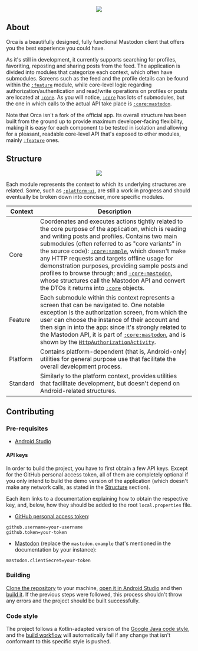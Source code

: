 <div align="center">
    <img src="https://github.com/the-orca-app/android/assets/38408390/adfd2748-5ca3-482a-9a65-650cdea4f8bb" />
</div>

## About

Orca is a beautifully designed, fully functional Mastodon client that offers you the best
experience you could have.

As it's still in development, it currently supports searching for profiles, favoriting, reposting and sharing posts from the feed. The application is divided into modules that categorize each context, which often have submodules. Screens such as the feed and the profile details can be found within the [`:feature`](https://github.com/jeanbarrossilva/Orca/tree/main/feature) module, while core-level logic regarding authorization/authentication and read/write operations on profiles or posts are located at [`:core`](https://github.com/jeanbarrossilva/Orca/tree/main/core). As you will notice, [`:core`](https://github.com/jeanbarrossilva/Orca/tree/main/core) has lots of submodules, but the one in which calls to the actual API take place is [`:core:mastodon`](https://github.com/jeanbarrossilva/Orca/tree/main/core/mastodon).

Note that Orca isn't a fork of the official app. Its overall structure has been built from the ground up to provide maximum developer-facing flexibility, making it is easy for each component to be tested in isolation and allowing for a pleasant, readable core-level API that's exposed to other modules, mainly [`:feature`](https://github.com/jeanbarrossilva/Orca/tree/main/feature) ones.

## Structure

<div align="center">
    <img src="https://github.com/orcaformastodon/android/assets/38408390/20215eee-aca6-4bdd-8a29-26c2962d495b" />
</div>


Each module represents the context to which its underlying structures are related. Some, such as [`:platform:ui`](https://github.com/jeanbarrossilva/Orca/tree/main/platform/ui), are still a work in progress and should eventually be broken down into conciser, more specific modules.

| Context | Description
----------|------------
Core      | Coordenates and executes actions tightly related to the core purpose of the application, which is reading and writing posts and profiles. Contains two main submodules (often referred to as "core variants" in the source code): [`:core:sample`](https://github.com/jeanbarrossilva/Orca/tree/main/core/sample), which doesn't make any HTTP requests and targets offline usage for demonstration purposes, providing sample posts and profiles to browse through; and [`:core:mastodon`](https://github.com/jeanbarrossilva/Orca/tree/main/core/mastodon), whose structures call the Mastodon API and convert the DTOs it returns into [`:core`](https://github.com/jeanbarrossilva/Orca/tree/main/core) objects.
Feature   | Each submodule within this context represents a screen that can be navigated to. One notable exception is the authorization screen, from which the user can choose the instance of their account and then sign in into the app: since it's strongly related to the Mastodon API, it is part of [`:core:mastodon`](https://github.com/jeanbarrossilva/Orca/tree/main/core/mastodon), and is shown by the [`HttpAuthorizationActivity`](https://github.com/jeanbarrossilva/Orca/blob/main/core/mastodon/src/main/java/com/jeanbarrossilva/orca/core/http/auth/authorization/HttpAuthorizationActivity.kt).
Platform  | Contains platform-dependent (that is, Android-only) utilities for general purpose use that facilitate the overall development process.
Standard  | Similarly to the platform context, provides utilities that facilitate development, but doesn't depend on Android-related structures.

## Contributing

### Pre-requisites

- [Android Studio](https://developer.android.com/studio)

#### API keys

In order to build the project, you have to first obtain a few API keys. Except for the GitHub personal access token, all of them are completely optional if you only intend to build the demo version of the application (which doesn't make any network calls, as stated in the [Structure](https://github.com/jeanbarrossilva/Orca#structure) section).

Each item links to a documentation explaining how to obtain the respective key, and, below, how they should be added to the root `local.properties` file.

- [GitHub personal access token](https://docs.github.com/en/authentication/keeping-your-account-and-data-secure/managing-your-personal-access-tokens#creating-a-personal-access-token-classic):

```properties
github.username=your-username
github.token=your-token
```

- [Mastodon](https://docs.joinmastodon.org/client/token) (replace the `mastodon.example` that's mentioned in the documentation by your instance):
```properties
mastodon.clientSecret=your-token
```

### Building

[Clone the repository](https://docs.github.com/en/repositories/creating-and-managing-repositories/cloning-a-repository) to your machine, [open it in Android Studio](https://www.jetbrains.com/help/idea/import-project-or-module-wizard.html#open-project) and then [build it](https://www.jetbrains.com/help/idea/compiling-applications.html#compile_module). If the previous steps were followed, this process shouldn't throw any errors and the project should be built successfully.

### Code style

The project follows a Kotlin-adapted version of the [Google Java code style](https://google.github.io/styleguide/javaguide.html), and the [build workflow](https://github.com/jeanbarrossilva/Orca/actions/workflows/build.yml) will automatically fail if any change that isn't conformant to this specific style is pushed.
